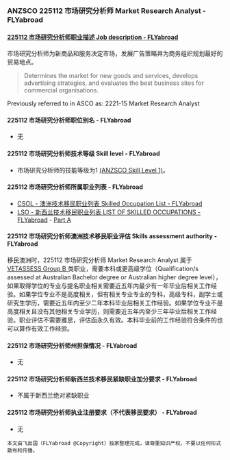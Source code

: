 ### ANZSCO 225112 市场研究分析师 Market Research Analyst - FLYabroad ###

####  [225112 市场研究分析师职业描述 Job description - FLYabroad](http://www.flyabroadvisa.com/anzsco/1331.html#133111)

市场研究分析师为新商品和服务决定市场，发展广告策略并为商务组织规划最好的贸易地点。 

> Determines the market for new goods and services, develops advertising strategies, and evaluates the best business sites for commercial organisations.

Previously referred to in ASCO as:
2221-15 Market Research Analyst

#### 225112 市场研究分析师职位别名 - FLYabroad
 
- 无

#### 225112 市场研究分析师技术等级 Skill level - FLYabroad

- 市场研究分析师的技能等级为1 [(ANZSCO Skill Level 1)](http://www.flyabroadvisa.com/anzsco/)。

#### 225112 市场研究分析师所属职业列表 - FLYabroad

- [CSOL - 澳洲技术移民职业列表 Skilled Occupation List - FLYabroad](http://www.flyabroadvisa.com/sol/)
- [LSO - 新西兰技术移民职业列表 LIST OF SKILLED OCCUPATIONS - FLYabroad](http://nz.flyabroadvisa.com/lso/) - [Part A](parta)

#### 225112 市场研究分析师澳洲技术移民职业评估 Skills assessment authority - FLYabroad

移民澳洲时，225112 市场研究分析师 Market Research Analyst 属于 [VETASSESS Group B ](http://www.flyabroadvisa.com/ass/vetassess.html)类职业，需要本科或更高级学位（Qualification/s assessed at Australian Bachelor degree or Australian higher degree level），如果取得学位的专业与提名职业相关需要近五年内最少有一年毕业后相关工作经验。如果学位专业不是高度相关，但有相关专业专业的专科，高级专科，副学士或研究生学历，需要近五年内至少二年本科毕业后相关工作经验。如果学位专业不是高度相关且没有其他相关专业学历，则需要近五年内至少三年毕业后相关工作经验。职业评估不需要雅思，评估函永久有效。本科毕业前的工作经验符合条件的也可以算作有效工作经验。

#### 225112 市场研究分析师州担保情况 - FLYabroad

- 无

#### 225112 市场研究分析师新西兰技术移民紧缺职业加分要求 - FLYabroad

- 不属于新西兰绝对紧缺职业

#### 225112 市场研究分析师执业注册要求（不代表移民要求） - FLYabroad

- 无

`本文由飞出国（FLYabroad @Copyright）独家整理完成，请尊重知识产权，不要以任何形式散布和传播。`